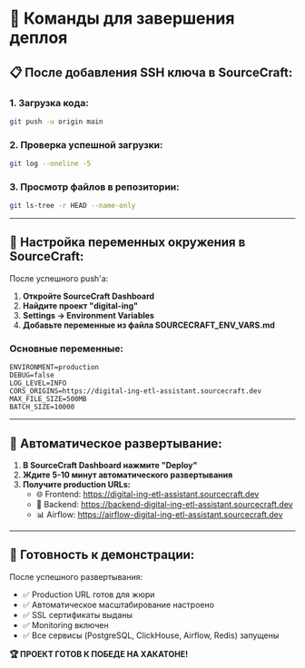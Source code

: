 # 🚀 **Команды для завершения деплоя**

## 📋 **После добавления SSH ключа в SourceCraft:**

### **1. Загрузка кода:**
```bash
git push -u origin main
```

### **2. Проверка успешной загрузки:**
```bash
git log --oneline -5
```

### **3. Просмотр файлов в репозитории:**
```bash
git ls-tree -r HEAD --name-only
```

---

## 🔧 **Настройка переменных окружения в SourceCraft:**

После успешного push'а:

1. **Откройте SourceCraft Dashboard**
2. **Найдите проект "digital-ing"**  
3. **Settings → Environment Variables**
4. **Добавьте переменные из файла SOURCECRAFT_ENV_VARS.md**

### **Основные переменные:**
```env
ENVIRONMENT=production
DEBUG=false
LOG_LEVEL=INFO
CORS_ORIGINS=https://digital-ing-etl-assistant.sourcecraft.dev
MAX_FILE_SIZE=500MB
BATCH_SIZE=10000
```

---

## 🚀 **Автоматическое развертывание:**

1. **В SourceCraft Dashboard нажмите "Deploy"**
2. **Ждите 5-10 минут автоматического развертывания**
3. **Получите production URLs:**
   - 🌐 Frontend: https://digital-ing-etl-assistant.sourcecraft.dev
   - 🔗 Backend: https://backend-digital-ing-etl-assistant.sourcecraft.dev
   - 📊 Airflow: https://airflow-digital-ing-etl-assistant.sourcecraft.dev

---

## 🎯 **Готовность к демонстрации:**

После успешного развертывания:
- ✅ Production URL готов для жюри
- ✅ Автоматическое масштабирование настроено
- ✅ SSL сертификаты выданы
- ✅ Monitoring включен
- ✅ Все сервисы (PostgreSQL, ClickHouse, Airflow, Redis) запущены

**🏆 ПРОЕКТ ГОТОВ К ПОБЕДЕ НА ХАКАТОНЕ!**
